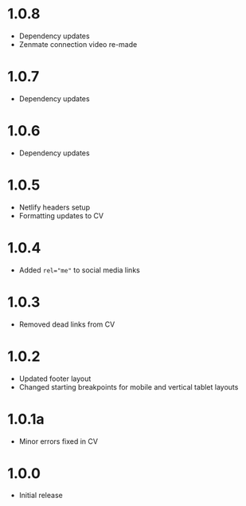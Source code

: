 # 1.0.8

- Dependency updates
- Zenmate connection video re-made

# 1.0.7

- Dependency updates

# 1.0.6

- Dependency updates

# 1.0.5

- Netlify headers setup
- Formatting updates to CV

# 1.0.4

- Added `rel="me"` to social media links

# 1.0.3

- Removed dead links from CV

# 1.0.2

- Updated footer layout
- Changed starting breakpoints for mobile and vertical tablet layouts

# 1.0.1a

- Minor errors fixed in CV

# 1.0.0

- Initial release
